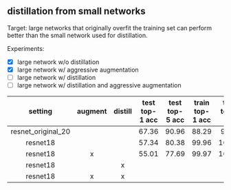 ## distillation from small networks

Target: large networks that originally overfit the training set
can perform better than the small network used for distillation.

Experiments:
- [x] large network w/o distillation
- [x] large network w/ aggressive augmentation
- [ ] large network w/ distillation
- [ ] large network w/ distillation and aggressive augmentation

|      setting       | augment | distill | test top-1 acc | test top-5 acc | train top-1 acc | train top-5 acc |
|:------------------:|:-------:|:-------:|:--------------:|:--------------:|:---------------:|:---------------:|
| resnet_original_20 |         |         |     67.36      |     90.96      |      88.29      |      98.77      |
|      resnet18      |         |         |     57.34      |     80.38      |      99.96      |     100.00      |
|      resnet18      |    x    |         |     55.01      |     77.69      |      99.97      |     100.00      |
|      resnet18      |         |    x    |                |                |                 |                 |
|      resnet18      |    x    |    x    |                |                |                 |                 |
